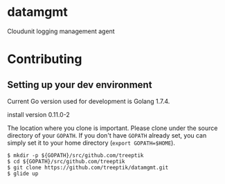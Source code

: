 # datamgmt
Cloudunit logging management agent

# Contributing

## Setting up your dev environment

Current Go version used for development is Golang 1.7.4.

install version 0.11.0-2

The location where you clone is important. Please clone under the source
directory of your `GOPATH`. If you don't have `GOPATH` already set, you can
simply set it to your home directory (`export GOPATH=$HOME`).

    $ mkdir -p ${GOPATH}/src/github.com/treeptik
    $ cd ${GOPATH}/src/github.com/treeptik
    $ git clone https://github.com/treeptik/datamgmt.git
    $ glide up
